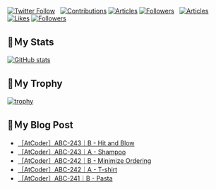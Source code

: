 [![Twitter Follow](https://img.shields.io/twitter/follow/hyperdb?label=twitter&logo=twitter&style=plastic)](https://twitter.com/hyperdb)
&nbsp;
[![Contributions](https://badgen.org/img/qiita/hyperdb/contributions?style=plastic)](https://qiita.com/hyperdb)
[![Articles](https://badgen.org/img/qiita/hyperdb/articles?style=plastic)](https://qiita.com/hyperdb)
[![Followers](https://badgen.org/img/qiita/hyperdb/followers?style=plastic)](https://qiita.com/hyperdb)
&nbsp;
[![Articles](https://badgen.org/img/zenn/hyperdb/articles)](https://zenn.dev/hyperdb)
[![Likes](https://badgen.org/img/zenn/hyperdb/likes?style=plastic)](https://zenn.dev/hyperdb)
[![Followers](https://badgen.org/img/zenn/hyperdb/followers?style=plastic)](https://zenn.dev/hyperdb)

## 🔖Ｍy Stats

[![GitHub stats](https://github-readme-stats-eight-theta.vercel.app/api?username=hyperdb&theme=radical&count_private=true&show_icons=true)](https://github.com/anuraghazra/github-readme-stats)

## 🔖Ｍy Trophy

[![trophy](https://github-profile-trophy.vercel.app/?username=hyperdb&theme=onedark)](https://github.com/ryo-ma/github-profile-trophy)

## 🔖Ｍy Blog Post

<!-- BLOG-POST-LIST:START -->
- [［AtCoder］ABC-243｜B - Hit and Blow](https://zenn.dev/hyperdb/articles/d37328d0c5ca4d)
- [［AtCoder］ABC-243｜A - Shampoo](https://zenn.dev/hyperdb/articles/6eaf4ac9c2401c)
- [［AtCoder］ABC-242｜B - Minimize Ordering](https://zenn.dev/hyperdb/articles/9a656f714fb506)
- [［AtCoder］ABC-242｜A - T-shirt](https://zenn.dev/hyperdb/articles/84d04ed7e8b35a)
- [［AtCoder］ABC-241｜B - Pasta](https://zenn.dev/hyperdb/articles/d5ecf4cdb7b236)
<!-- BLOG-POST-LIST:END -->
